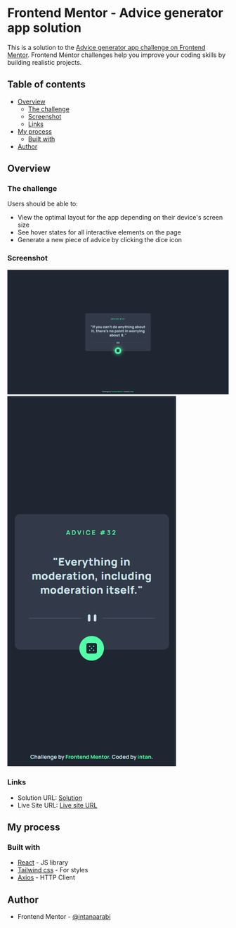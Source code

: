 # Frontend Mentor - Advice generator app solution

This is a solution to the [Advice generator app challenge on Frontend Mentor](https://www.frontendmentor.io/challenges/advice-generator-app-QdUG-13db). Frontend Mentor challenges help you improve your coding skills by building realistic projects.

## Table of contents

- [Overview](#overview)
  - [The challenge](#the-challenge)
  - [Screenshot](#screenshot)
  - [Links](#links)
- [My process](#my-process)
  - [Built with](#built-with)
- [Author](#author)

## Overview

### The challenge

Users should be able to:

- View the optimal layout for the app depending on their device's screen size
- See hover states for all interactive elements on the page
- Generate a new piece of advice by clicking the dice icon

### Screenshot
![Desktop screenshot](public/screenshot-desktop.jpg)
![Desktop screenshot](public/screenshot-mobile-2.jpg)

### Links

- Solution URL: [Solution](https://www.frontendmentor.io/solutions/advice-generator-with-react-tailwind-css-8G2IQg0JdV)
- Live Site URL: [Live site URL](https://intanaarabi.github.io/advice-generator/)

## My process

### Built with

- [React](https://reactjs.org/) - JS library
- [Tailwind css](https://tailwindcss.com/) - For styles
- [Axios](https://axios-http.com/docs/intro) - HTTP Client

## Author

- Frontend Mentor - [@intanaarabi](https://www.frontendmentor.io/profile/intanaarabi)


